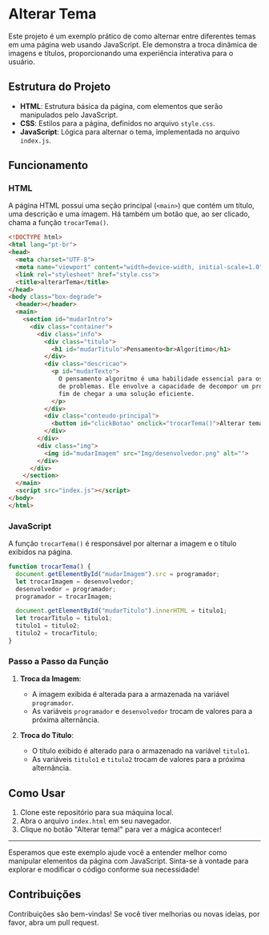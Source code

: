 # Alterar Tema

Este projeto é um exemplo prático de como alternar entre diferentes temas em uma página web usando JavaScript. Ele demonstra a troca dinâmica de imagens e títulos, proporcionando uma experiência interativa para o usuário.

## Estrutura do Projeto

- **HTML**: Estrutura básica da página, com elementos que serão manipulados pelo JavaScript.
- **CSS**: Estilos para a página, definidos no arquivo `style.css`.
- **JavaScript**: Lógica para alternar o tema, implementada no arquivo `index.js`.

## Funcionamento

### HTML

A página HTML possui uma seção principal (`<main>`) que contém um título, uma descrição e uma imagem. Há também um botão que, ao ser clicado, chama a função `trocarTema()`.

```html
<!DOCTYPE html>
<html lang="pt-br">
<head>
  <meta charset="UTF-8">
  <meta name="viewport" content="width=device-width, initial-scale=1.0">
  <link rel="stylesheet" href="style.css">
  <title>alterarTema</title>
</head>
<body class="box-degrade">
  <header></header>
  <main>
    <section id="mudarIntro">
      <div class="container">
        <div class="info">
          <div class="titulo">
            <h1 id="mudarTitulo">Pensamento<br>Algorítimo</h1>
          </div>
          <div class="descricao">
            <p id="mudarTexto">
              O pensamento algoritmo é uma habilidade essencial para os profissionais da área de programação e resolução
              de problemas. Ele envolve a capacidade de decompor um problema complexo em etapas lógicas e sequenciais, a
              fim de chegar a uma solução eficiente.
            </p>
          </div>
          <div class="conteudo-principal">
            <button id="clickBotao" onclick="trocarTema()">Alterar tema!</button>
          </div>
        </div>
        <div class="img">
          <img id="mudarImagem" src="Img/desenvolvedor.png" alt="">
        </div>
      </div>
    </section>
  </main>
  <script src="index.js"></script>
</body>
</html>
```

### JavaScript

A função `trocarTema()` é responsável por alternar a imagem e o título exibidos na página.

```javascript
function trocarTema() {
  document.getElementById("mudarImagem").src = programador;         
  let trocarImagem = desenvolvedor;
  desenvolvedor = programador;
  programador = trocarImagem;

  document.getElementById("mudarTitulo").innerHTML = titulo1;
  let trocarTitulo = titulo1;
  titulo1 = titulo2;
  titulo2 = trocarTitulo;
}
```

### Passo a Passo da Função

1. **Troca da Imagem**: 
   - A imagem exibida é alterada para a armazenada na variável `programador`.
   - As variáveis `programador` e `desenvolvedor` trocam de valores para a próxima alternância.

2. **Troca do Título**: 
   - O título exibido é alterado para o armazenado na variável `titulo1`.
   - As variáveis `titulo1` e `titulo2` trocam de valores para a próxima alternância.

## Como Usar

1. Clone este repositório para sua máquina local.
2. Abra o arquivo `index.html` em seu navegador.
3. Clique no botão "Alterar tema!" para ver a mágica acontecer!

---

Esperamos que este exemplo ajude você a entender melhor como manipular elementos da página com JavaScript. Sinta-se à vontade para explorar e modificar o código conforme sua necessidade!

## Contribuições

Contribuições são bem-vindas! Se você tiver melhorias ou novas ideias, por favor, abra um pull request.

